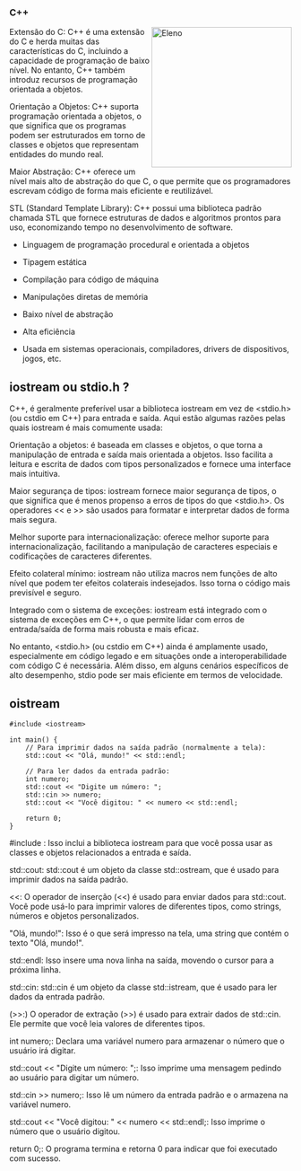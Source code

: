 ### C++

<img align="right" src="https://i.makeagif.com/media/3-24-2016/JrSj8G.gif" width="250" alt="Eleno">


Extensão do C: C++ é uma extensão do C e herda muitas das características do C, incluindo a capacidade de programação de baixo nível. No entanto, C++ também introduz recursos de programação orientada a objetos.

Orientação a Objetos: C++ suporta programação orientada a objetos, o que significa que os programas podem ser estruturados em torno de classes e objetos que representam entidades do mundo real.

Maior Abstração: C++ oferece um nível mais alto de abstração do que C, o que permite que os programadores escrevam código de forma mais eficiente e reutilizável.

STL (Standard Template Library): C++ possui uma biblioteca padrão chamada STL que fornece estruturas de dados e algoritmos prontos para uso, economizando tempo no desenvolvimento de software.

* Linguagem de programação procedural e orientada a objetos

* Tipagem estática

* Compilação para código de máquina

* Manipulações diretas de memória

* Baixo nível de abstração

* Alta eficiência

* Usada em sistemas operacionais, compiladores, drivers de dispositivos, jogos, etc.

## iostream ou stdio.h ?

C++, é geralmente preferível usar a biblioteca iostream em vez de <stdio.h> (ou cstdio em C++) para entrada e saída. Aqui estão algumas razões pelas quais iostream é mais comumente usada:

Orientação a objetos: <iostream> é baseada em classes e objetos, o que torna a manipulação de entrada e saída mais orientada a objetos. Isso facilita a leitura e escrita de dados com tipos personalizados e fornece uma interface mais intuitiva.

Maior segurança de tipos: iostream fornece maior segurança de tipos, o que significa que é menos propenso a erros de tipos do que <stdio.h>. Os operadores << e >> são usados para formatar e interpretar dados de forma mais segura.

Melhor suporte para internacionalização: <iostream> oferece melhor suporte para internacionalização, facilitando a manipulação de caracteres especiais e codificações de caracteres diferentes.

Efeito colateral mínimo: iostream não utiliza macros nem funções de alto nível que podem ter efeitos colaterais indesejados. Isso torna o código mais previsível e seguro.

Integrado com o sistema de exceções: iostream está integrado com o sistema de exceções em C++, o que permite lidar com erros de entrada/saída de forma mais robusta e mais eficaz.

No entanto, <stdio.h> (ou cstdio em C++) ainda é amplamente usado, especialmente em código legado e em situações onde a interoperabilidade com código C é necessária. Além disso, em alguns cenários específicos de alto desempenho, stdio pode ser mais eficiente em termos de velocidade.

## oistream

    #include <iostream>

    int main() {
        // Para imprimir dados na saída padrão (normalmente a tela):
        std::cout << "Olá, mundo!" << std::endl;

        // Para ler dados da entrada padrão:
        int numero;
        std::cout << "Digite um número: ";
        std::cin >> numero;
        std::cout << "Você digitou: " << numero << std::endl;

        return 0;
    }

#include <iostream>: Isso inclui a biblioteca iostream para que você possa usar as classes e objetos relacionados a entrada e saída.

std::cout: std::cout é um objeto da classe std::ostream, que é usado para imprimir dados na saída padrão.

<<: O operador de inserção (<<) é usado para enviar dados para std::cout. Você pode usá-lo para imprimir valores de diferentes tipos, como strings, números e objetos personalizados.

"Olá, mundo!": Isso é o que será impresso na tela, uma string que contém o texto "Olá, mundo!".

std::endl: Isso insere uma nova linha na saída, movendo o cursor para a próxima linha.

std::cin: std::cin é um objeto da classe std::istream, que é usado para ler dados da entrada padrão.

(>>:) O operador de extração (>>) é usado para extrair dados de std::cin. Ele permite que você leia valores de diferentes tipos.

int numero;: Declara uma variável numero para armazenar o número que o usuário irá digitar.

std::cout << "Digite um número: ";: Isso imprime uma mensagem pedindo ao usuário para digitar um número.

std::cin >> numero;: Isso lê um número da entrada padrão e o armazena na variável numero.

std::cout << "Você digitou: " << numero << std::endl;: Isso imprime o número que o usuário digitou.

return 0;: O programa termina e retorna 0 para indicar que foi executado com sucesso.

